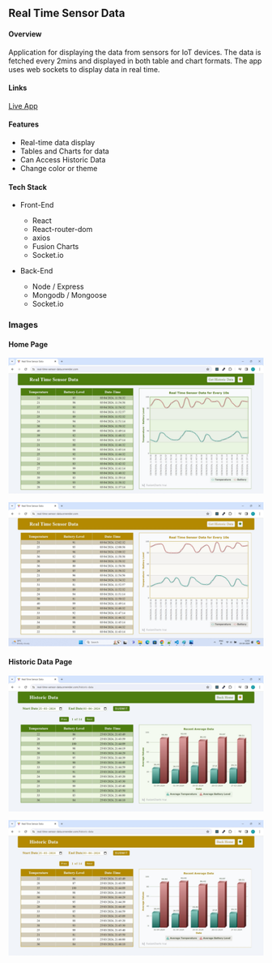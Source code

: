 ## Real Time Sensor Data

#### Overview

Application for displaying the data from sensors for IoT devices. The data is fetched every 2mins and displayed in both table and chart formats.
The app uses web sockets to display data in real time.

#### Links

[Live App](https://real-time-sensor-data.onrender.com/)

#### Features

- Real-time data display
- Tables and Charts for data
- Can Access Historic Data
- Change color or theme

#### Tech Stack

- Front-End

  - React
  - React-router-dom
  - axios
  - Fusion Charts
  - Socket.io

- Back-End
  - Node / Express
  - Mongodb / Mongoose
  - Socket.io

### Images

#### Home Page

![main image](./images/Home-1.jpg)

![main image](./images/Home-2.jpg)

#### Historic Data Page

![data image](./images/Historic-1.jpg)

![data image](./images/Historic-2.jpg)
